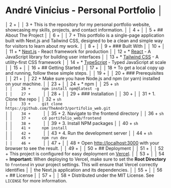 # André Vinícius - Personal Portfolio                                                                                                                                       │
 │     2 +                                                                                                                                                                             │
 │     3 + This is the repository for my personal portfolio website, showcasing my skills, projects, and contact information.                                                          │
 │     4 +                                                                                                                                                                             │
 │     5 + ## About The Project                                                                                                                                                        │
 │     6 +                                                                                                                                                                             │
 │     7 + This portfolio is a single-page application built with Next.js and Tailwind CSS, designed to be a clean and simple way for visitors to learn about my work.                 │
 │     8 +                                                                                                                                                                             │
 │     9 + ### Built With                                                                                                                                                              │
 │    10 +                                                                                                                                                                             │
 │    11 + *   [Next.js](https://nextjs.org/) - React framework for production                                                                                                         │
 │    12 + *   [React](https://reactjs.org/) - A JavaScript library for building user interfaces                                                                                       │
 │    13 + *   [Tailwind CSS](https://tailwindcss.com/) - A utility-first CSS framework                                                                                                │
 │    14 + *   [TypeScript](https://www.typescriptlang.org/) - Typed JavaScript at scale                                                                                               │
 │    15 +                                                                                                                                                                             │
 │    16 + ## Getting Started                                                                                                                                                          │
 │    17 +                                                                                                                                                                             │
 │    18 + To get a local copy up and running, follow these simple steps.                                                                                                              │
 │    19 +                                                                                                                                                                             │
 │    20 + ### Prerequisites                                                                                                                                                           │
 │    21 +                                                                                                                                                                             │
 │    22 + Make sure you have Node.js and npm (or yarn) installed on your machine.                                                                                                     │
 │    23 +                                                                                                                                                                             │
 │    24 + *   npm                                                                                                                                                                     │
 │    25 +     ```sh                                                                                                                                                                   │
 │    26 +     npm install npm@latest -g                                                                                                                                               │
 │    27 +     ```                                                                                                                                                                     │
 │    28 +                                                                                                                                                                             │
 │    29 + ### Installation                                                                                                                                                            │
 │    30 +                                                                                                                                                                             │
 │    31 + 1.  Clone the repo                                                                                                                                                          │
 │    32 +     ```sh                                                                                                                                                                   │
 │    33 +     git clone https://github.com/TheAndr3/portifolio_web.git                                                                                                                │
 │    34 +     ```                                                                                                                                                                     │
 │    35 + 2.  Navigate to the frontend directory                                                                                                                                      │
 │    36 +     ```sh                                                                                                                                                                   │
 │    37 +     cd portifolio_web/frontend                                                                                                                                              │
 │    38 +     ```                                                                                                                                                                     │
 │    39 + 3.  Install NPM packages                                                                                                                                                    │
 │    40 +     ```sh                                                                                                                                                                   │
 │    41 +     npm install                                                                                                                                                             │
 │    42 +     ```                                                                                                                                                                     │
 │    43 + 4.  Run the development server                                                                                                                                              │
 │    44 +     ```sh                                                                                                                                                                   │
 │    45 +     npm run dev                                                                                                                                                             │
 │    46 +     ```                                                                                                                                                                     │
 │    47 +                                                                                                                                                                             │
 │    48 + Open [http://localhost:3000](http://localhost:3000) with your browser to see the result.                                                                                    │
 │    49 +                                                                                                                                                                             │
 │    50 + ## Deployment                                                                                                                                                               │
 │    51 +                                                                                                                                                                             │
 │    52 + This project is configured for easy deployment on [Vercel](https://vercel.com/).                                                                                            │
 │    53 +                                                                                                                                                                             │
 │    54 + **Important:** When deploying to Vercel, make sure to set the **Root Directory** to `frontend` in your project settings. This will ensure that Vercel correctly identifies  │
 │       the Next.js application and its dependencies.                                                                                                                                 │
 │    55 +                                                                                                                                                                             │
 │    56 + ## License                                                                                                                                                                  │
 │    57 +                                                                                                                                                                             │
 │    58 + Distributed under the MIT License. See `LICENSE` for more information.     
